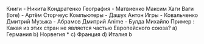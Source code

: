 Книги - Никита Кондратенко
География - Матвиенко Максим 
Хаги Ваги (lore) - Артём Сторчеус
Компьютеры - Дашук Антон
Игры - Ковальченко Дмитрий
Музыка -  Абрамов Дмитрий
Anime - Булда Михайло
Пример :
Какая из этих стран не является частью Европейского союза?
a) Германия
b) Норвегия *
c) Франция
d) Италия
b
